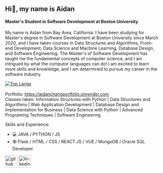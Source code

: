 ## Hi👋,  my name is Aidan
#### Master's Student in Software Development at Boston University
My name is Aidan from Bay Area, California. I have been studying for Master's degree in Software Development at Boston University since March 2020, and I have taken courses in Data Structures and Algorithms, Front-end Development, Data Science and Machine Learning, Database Design, and Software Engineering. The Master's of Software Development has taught me the fundamental concepts of computer science, and I am intrigued by what the computor languages can do! I am excited to learn more skills and knowledge, and I am determined to pursue my career in the software industry.

[![Top Langs](https://github-readme-stats.vercel.app/api/top-langs/?username=aidanschang&layout=compact&theme=tokyonight)](https://github.com/anuraghazra/github-readme-stats)
<br />
<br />Portfolio: https://aidanchangportfolio.onrender.com
<br />Classes taken: Information Structures with Python | Data Structures and Algorithms | Web Application Development | Database Design and Implementation for Business | Data Science with Python | Advanced Programing Techniques | Software Engineering

Skills and Experience:
* 💻 JAVA / PYTHON / JS
* 🕸️ Flask / HTML / CSS / REACT.JS / VUE / MongoDB / Oracle SQL Developer

[<img src='https://cdn.jsdelivr.net/npm/simple-icons@3.0.1/icons/github.svg' alt='github' height='40'>](https://github.com/aidanschang)  [<img src='https://cdn.jsdelivr.net/npm/simple-icons@3.0.1/icons/linkedin.svg' alt='linkedin' height='40'>](https://www.linkedin.com/in/aidan-chang-b5197860/)  




